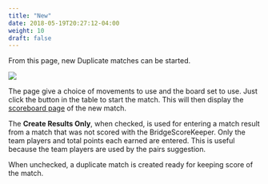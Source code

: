 ```yaml
---
title: "New"
date: 2018-05-19T20:27:12-04:00
weight: 10
draft: false
---
```



From this page, new Duplicate matches can be started.

<div class="withBorder">

<img src="../images/gen/Duplicate/NewDuplicate.png" />

</div>

The page give a choice of movements to use and the board set to use.  Just click the button in the table to start the match.  This will then display the [scoreboard page](scoreboardcomplete.html) of the new match.

The **Create Results Only**, when checked, is used for entering a match result from a match that was not scored with the BridgeScoreKeeper.  Only the team players and total points each earned are entered.  This is useful because the team players are used by the pairs suggestion.

When unchecked, a duplicate match is created ready for keeping score of the match.
